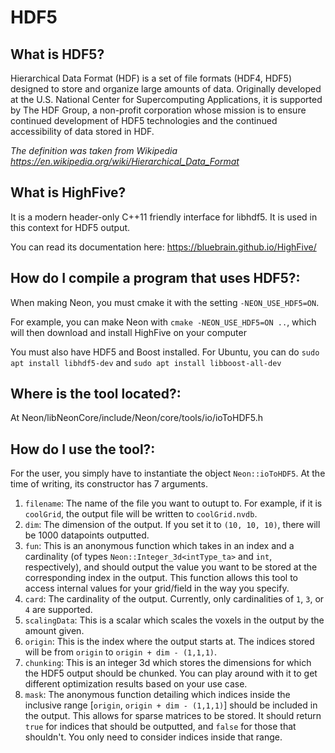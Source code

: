 # HDF5

## What is HDF5?

Hierarchical Data Format (HDF) is a set of file formats (HDF4, HDF5) designed to store and organize large amounts of data. Originally developed at the U.S. National Center for Supercomputing Applications, it is supported by The HDF Group, a non-profit corporation whose mission is to ensure continued development of HDF5 technologies and the continued accessibility of data stored in HDF.

*The definition was taken from Wikipedia https://en.wikipedia.org/wiki/Hierarchical_Data_Format*


## What is HighFive?

It is a modern header-only C++11 friendly interface for libhdf5. It is used in this context for HDF5 output.

You can read its documentation here: https://bluebrain.github.io/HighFive/

## How do I compile a program that uses HDF5?:

When making Neon, you must cmake it with the setting ` -NEON_USE_HDF5=ON `.

For example, you can make Neon with ` cmake -NEON_USE_HDF5=ON .. `, which will then download and install HighFive on your computer

You must also have HDF5 and Boost installed. For Ubuntu, you can do `sudo apt install libhdf5-dev` and `sudo apt install libboost-all-dev`

## Where is the tool located?:

At Neon/libNeonCore/include/Neon/core/tools/io/ioToHDF5.h

## How do I use the tool?:

For the user, you simply have to instantiate the object `Neon::ioToHDF5`. At the time of writing, its constructor has 7 arguments.

1. `filename`: The name of the file you want to outupt to. For example, if it is `coolGrid`, the output file will be written to `coolGrid.nvdb`.
2. `dim`: The dimension of the output. If you set it to `(10, 10, 10)`, there will be 1000 datapoints outputted.
3. `fun`: This is an anonymous function which takes in an index and a cardinality (of types `Neon::Integer_3d<intType_ta>` and `int`, respectively), and should output the value you want to be stored at the corresponding index in the output. This function allows this tool to access internal values for your grid/field in the way you specify.
4. `card`: The cardinality of the output. Currently, only cardinalities of `1`, `3`, or `4` are supported.
5. `scalingData`: This is a scalar which scales the voxels in the output by the amount given.
6. `origin`: This is the index where the output starts at. The indices stored will be from `origin` to `origin + dim - (1,1,1)`.
7. `chunking`: This is an integer 3d which stores the dimensions for which the HDF5 output should be chunked. You can play around with it to get different optimization results based on your use case.
8. `mask`: The anonymous function detailing which indices inside the inclusive range [`origin`, `origin + dim - (1,1,1)`] should be included in the output. This allows for sparse matrices to be stored. It should return `true` for indices that should be outputted, and `false` for those that shouldn't. You only need to consider indices inside that range.
